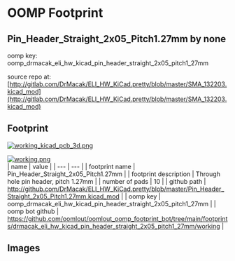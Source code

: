 # OOMP Footprint  
## Pin_Header_Straight_2x05_Pitch1.27mm  by none  
  
oomp key: oomp_drmacak_eli_hw_kicad_pin_header_straight_2x05_pitch1_27mm  
  
source repo at: [http://gitlab.com/DrMacak/ELI_HW_KiCad.pretty/blob/master/SMA_132203.kicad_mod](http://gitlab.com/DrMacak/ELI_HW_KiCad.pretty/blob/master/SMA_132203.kicad_mod)  
## Footprint  
  
[![working_kicad_pcb_3d.png](working_kicad_pcb_3d_600.png)](working_kicad_pcb_3d.png)  
  
[![working.png](working_600.png)](working.png)  
| name | value | 
| --- | --- | 
| footprint name | Pin_Header_Straight_2x05_Pitch1.27mm | 
| footprint description | Through hole pin header, pitch 1.27mm | 
| number of pads | 10 | 
| github path | http://github.com/DrMacak/ELI_HW_KiCad.pretty/blob/master/Pin_Header_Straight_2x05_Pitch1.27mm.kicad_mod | 
| oomp key | oomp_drmacak_eli_hw_kicad_pin_header_straight_2x05_pitch1_27mm | 
| oomp bot github | https://github.com/oomlout/oomlout_oomp_footprint_bot/tree/main/footprints/drmacak_eli_hw_kicad_pin_header_straight_2x05_pitch1_27mm/working | 
## Images  
